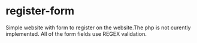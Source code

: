 # register-form
 Simple website with form to register on the website.The php is not curently implemented.
 All of the form fields use REGEX validation.
